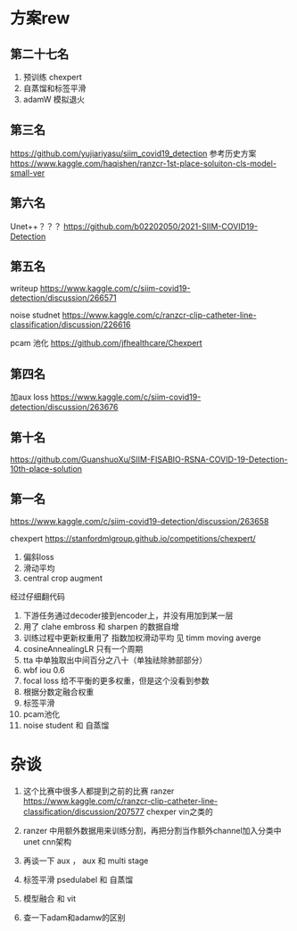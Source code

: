 # 方案rew

## 第二十七名

1. 预训练 chexpert
2. 自蒸馏和标签平滑
3. adamW 模拟退火



## 第三名

https://github.com/yujiariyasu/siim_covid19_detection
参考历史方案
https://www.kaggle.com/haqishen/ranzcr-1st-place-soluiton-cls-model-small-ver


## 第六名

Unet++？？？
https://github.com/b02202050/2021-SIIM-COVID19-Detection


## 第五名

writeup
https://www.kaggle.com/c/siim-covid19-detection/discussion/266571

noise studnet
https://www.kaggle.com/c/ranzcr-clip-catheter-line-classification/discussion/226616

pcam 池化
https://github.com/jfhealthcare/Chexpert

## 第四名

加aux loss https://www.kaggle.com/c/siim-covid19-detection/discussion/263676

## 第十名

https://github.com/GuanshuoXu/SIIM-FISABIO-RSNA-COVID-19-Detection-10th-place-solution

## 第一名

https://www.kaggle.com/c/siim-covid19-detection/discussion/263658

chexpert https://stanfordmlgroup.github.io/competitions/chexpert/

1. 偏斜loss
2. 滑动平均
3. central crop augment

经过仔细翻代码

1. 下游任务通过decoder接到encoder上，并没有用加到某一层
2. 用了 clahe embross 和 sharpen 的数据自增
3. 训练过程中更新权重用了 指数加权滑动平均 见 timm moving averge
4. cosineAnnealingLR 只有一个周期
5. tta 中单独取出中间百分之八十（单独祛除肺部部分）
6. wbf iou 0.6 
7. focal loss 给不平衡的更多权重，但是这个没看到参数
8. 根据分数定融合权重
9. 标签平滑
10. pcam池化
11. noise student 和 自蒸馏

# 杂谈

1. 这个比赛中很多人都提到之前的比赛 ranzer  https://www.kaggle.com/c/ranzcr-clip-catheter-line-classification/discussion/207577 chexper vin之类的

2. ranzer 中用额外数据用来训练分割，再把分割当作额外channel加入分类中 unet cnn架构

3. 再谈一下 aux ， aux 和 multi stage

4. 标签平滑 psedulabel 和 自蒸馏

5. 模型融合 和 vit

6. 查一下adam和adamw的区别